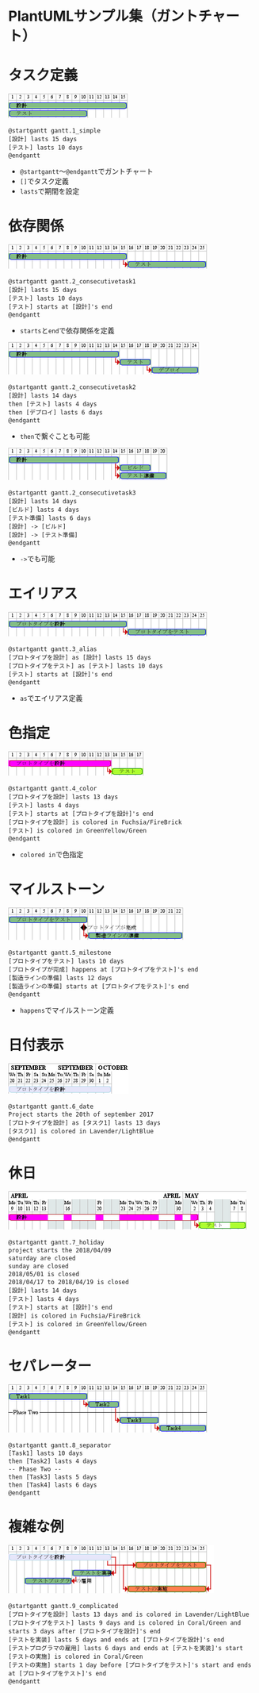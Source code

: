 # PlantUMLサンプル集（ガントチャート）

# タスク定義

![](ganttchart/gantt.1_simple.png)
```
@startgantt gantt.1_simple
[設計] lasts 15 days
[テスト] lasts 10 days
@endgantt
```

- `@startgantt`～`@endgantt`でガントチャート
- `[]`でタスク定義
- `lasts`で期間を設定


# 依存関係

![](ganttchart/gantt.2_consecutivetask1.png)
```
@startgantt gantt.2_consecutivetask1
[設計] lasts 15 days
[テスト] lasts 10 days
[テスト] starts at [設計]'s end
@endgantt
```

- `starts`と`end`で依存関係を定義

![](ganttchart/gantt.2_consecutivetask2.png)
```
@startgantt gantt.2_consecutivetask2
[設計] lasts 14 days
then [テスト] lasts 4 days
then [デプロイ] lasts 6 days
@endgantt
```

- `then`で繋ぐことも可能

![](ganttchart/gantt.2_consecutivetask3.png)
```
@startgantt gantt.2_consecutivetask3
[設計] lasts 14 days
[ビルド] lasts 4 days
[テスト準備] lasts 6 days
[設計] -> [ビルド]
[設計] -> [テスト準備]
@endgantt
```

- `->`でも可能


# エイリアス

![](ganttchart/gantt.3_alias.png)
```
@startgantt gantt.3_alias
[プロトタイプを設計] as [設計] lasts 15 days
[プロトタイプをテスト] as [テスト] lasts 10 days
[テスト] starts at [設計]'s end
@endgantt
```

- `as`でエイリアス定義


# 色指定

![](ganttchart/gantt.4_color.png)
```
@startgantt gantt.4_color
[プロトタイプを設計] lasts 13 days
[テスト] lasts 4 days
[テスト] starts at [プロトタイプを設計]'s end
[プロトタイプを設計] is colored in Fuchsia/FireBrick 
[テスト] is colored in GreenYellow/Green 
@endgantt
```

- `colored in`で色指定


# マイルストーン

![](ganttchart/gantt.5_milestone.png)
```
@startgantt gantt.5_milestone
[プロトタイプをテスト] lasts 10 days
[プロトタイプが完成] happens at [プロトタイプをテスト]'s end
[製造ラインの準備] lasts 12 days
[製造ラインの準備] starts at [プロトタイプをテスト]'s end
@endgantt
```

- `happens`でマイルストーン定義


# 日付表示

![](ganttchart/gantt.6_date.png)
```
@startgantt gantt.6_date
Project starts the 20th of september 2017
[プロトタイプを設計] as [タスク1] lasts 13 days
[タスク1] is colored in Lavender/LightBlue
@endgantt
```


# 休日

![](ganttchart/gantt.7_holiday.png)
```
@startgantt gantt.7_holiday
project starts the 2018/04/09
saturday are closed
sunday are closed
2018/05/01 is closed
2018/04/17 to 2018/04/19 is closed
[設計] lasts 14 days
[テスト] lasts 4 days
[テスト] starts at [設計]'s end
[設計] is colored in Fuchsia/FireBrick 
[テスト] is colored in GreenYellow/Green 
@endgantt
```


# セパレーター

![](ganttchart/gantt.8_separator.png)
```
@startgantt gantt.8_separator
[Task1] lasts 10 days
then [Task2] lasts 4 days
-- Phase Two --
then [Task3] lasts 5 days
then [Task4] lasts 6 days
@endgantt
```


# 複雑な例

![](ganttchart/gantt.9_complicated.png)
```
@startgantt gantt.9_complicated
[プロトタイプを設計] lasts 13 days and is colored in Lavender/LightBlue
[プロトタイプをテスト] lasts 9 days and is colored in Coral/Green and starts 3 days after [プロトタイプを設計]'s end
[テストを実装] lasts 5 days and ends at [プロトタイプを設計]'s end
[テストプログラマの雇用] lasts 6 days and ends at [テストを実装]'s start
[テストの実施] is colored in Coral/Green
[テストの実施] starts 1 day before [プロトタイプをテスト]'s start and ends at [プロトタイプをテスト]'s end
@endgantt
```